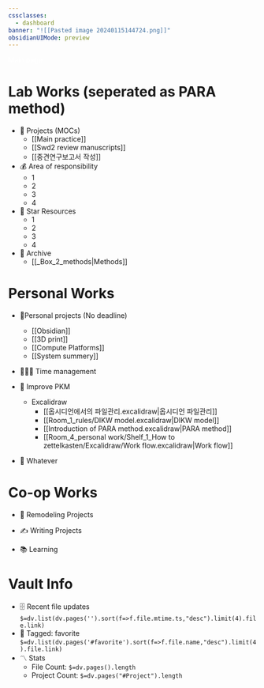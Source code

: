 ```yaml
---
cssclasses:
  - dashboard
banner: "![[Pasted image 20240115144724.png]]"
obsidianUIMode: preview
---
```

<div class="title" style="color:White">Main page</div>

# Lab Works (seperated as PARA method)
- 💼 Projects (MOCs)
	- [[Main practice]]
	- [[Swd2 review manuscripts]]
	- [[중견연구보고서 작성]]
- 💰 Area of responsibility
	- 1
	- 2
	- 3
	- 4
- 👥 Star Resources
	- 1
	- 2
	- 3
	- 4
- 🧱 Archive
	- [[_Box_2_methods|Methods]]

# Personal Works
-  🧾Personal projects (No deadline)
	- [[Obsidian]]
	- [[3D print]]
	- [[Compute Platforms]]
	- [[System summery]]
- 👨‍👩‍👦 Time management

- 🌅 Improve PKM
	- Excalidraw
		- [[옵시디언에서의 파일관리.excalidraw|옵시디언 파일관리]]
		- [[Room_1_rules/DIKW model.excalidraw|DIKW model]]
		- [[Introduction of PARA method.excalidraw|PARA method]]
		- [[Room_4_personal work/Shelf_1_How to zettelkasten/Excalidraw/Work flow.excalidraw|Work flow]]

- 🎥 Whatever


# Co-op Works
- 🏡 Remodeling Projects

 - ✍️ Writing Projects

- 📚 Learning




# Vault Info
- 🗄️ Recent file updates
 `$=dv.list(dv.pages('').sort(f=>f.file.mtime.ts,"desc").limit(4).file.link)`
- 🔖 Tagged:  favorite 
 `$=dv.list(dv.pages('#favorite').sort(f=>f.file.name,"desc").limit(4).file.link)`
- 〽️ Stats
	-  File Count: `$=dv.pages().length`
	-  Project Count: `$=dv.pages("#Project").length`
